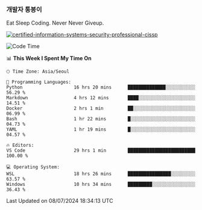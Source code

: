 ### 개발자 통붕이
Eat Sleep Coding.
Never Never Giveup.

[![certified-information-systems-security-professional-cissp](https://user-images.githubusercontent.com/44606727/157613689-acd84ec6-5f8f-4e79-89d9-a8d51f033634.png)](https://www.credly.com/badges/f394a010-85a0-450b-9136-8043af01d71c/public_url)

<!--START_SECTION:waka-->
![Code Time](http://img.shields.io/badge/Code%20Time-3%2C190%20hrs%2016%20mins-blue)

📊 **This Week I Spent My Time On** 

```text
🕑︎ Time Zone: Asia/Seoul

💬 Programming Languages: 
Python                   16 hrs 20 mins      ██████████████░░░░░░░░░░░   56.29 % 
Markdown                 4 hrs 12 mins       ████░░░░░░░░░░░░░░░░░░░░░   14.51 % 
Docker                   2 hrs 1 min         ██░░░░░░░░░░░░░░░░░░░░░░░   06.99 % 
Bash                     1 hr 22 mins        █░░░░░░░░░░░░░░░░░░░░░░░░   04.73 % 
YAML                     1 hr 19 mins        █░░░░░░░░░░░░░░░░░░░░░░░░   04.57 % 

🔥 Editors: 
VS Code                  29 hrs 1 min        █████████████████████████   100.00 % 

💻 Operating System: 
WSL                      18 hrs 26 mins      ████████████████░░░░░░░░░   63.57 % 
Windows                  10 hrs 34 mins      █████████░░░░░░░░░░░░░░░░   36.43 % 
```


 Last Updated on 08/07/2024 18:34:13 UTC
<!--END_SECTION:waka-->
